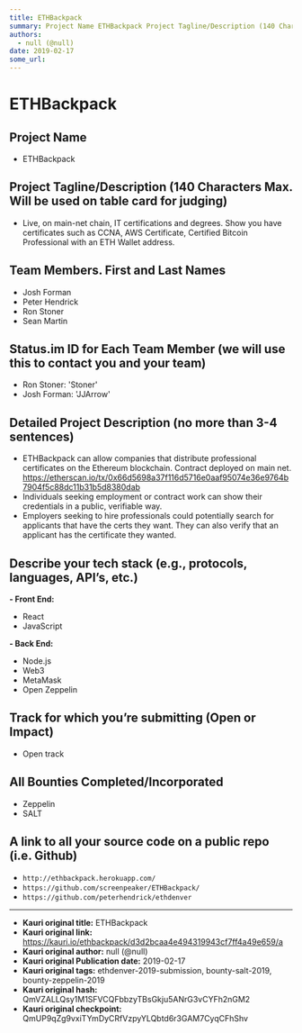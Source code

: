 ```yaml
---
title: ETHBackpack
summary: Project Name ETHBackpack Project Tagline/Description (140 Characters Max. Will be used on table card for judging) Live, on main-net chain, IT certifications and degrees. Show you have certificates such as CCNA, AWS Certificate, Certified Bitcoin Professional with an ETH Wallet address. Team Members. First and Last Names Josh Forman Peter Hendrick Ron Stoner Sean Martin Status.im ID for Each Team Member (we will use this to contact you and your team) Ron Stoner- Stoner Josh Forman- JJArrow Detail
authors:
  - null (@null)
date: 2019-02-17
some_url: 
---
```


# ETHBackpack


## Project Name

- ETHBackpack

## Project Tagline/Description (140 Characters Max. Will be used on table card for judging)

- Live, on main-net chain, IT certifications and degrees. Show you have certificates such as CCNA, AWS Certificate, Certified Bitcoin Professional with an ETH Wallet address. 

## Team Members. First and Last Names
- Josh Forman
- Peter Hendrick
- Ron Stoner
- Sean Martin

## Status.im ID for Each Team Member (we will use this to contact you and your team)
- Ron Stoner: 'Stoner'
- Josh Forman: 'JJArrow'

## Detailed Project Description (no more than 3-4 sentences)
- ETHBackpack can allow companies that distribute professional certificates on the Ethereum blockchain. Contract deployed on main net. https://etherscan.io/tx/0x66d5698a37f116d5716e0aaf95074e36e9764b7904f5c88dc11b31b5d8380dab 
- Individuals seeking employment or contract work can show their credentials in a public, verifiable way. 
- Employers seeking to hire professionals could potentially search for applicants that have the certs they want. They can also verify that an applicant has the certificate they wanted. 


## Describe your tech stack (e.g., protocols, languages, API’s, etc.)
**- Front End:**
-  React
- JavaScript 

**- Back End:**
- Node.js
- Web3
- MetaMask 
- Open Zeppelin 

## Track for which you’re submitting (Open or Impact)
  - Open track

## All Bounties Completed/Incorporated
- Zeppelin
- SALT
 

## A link to all your source code on a public repo (i.e. Github)
- `http://ethbackpack.herokuapp.com/`
- `https://github.com/screenpeaker/ETHBackpack/`
- `https://github.com/peterhendrick/ethdenver`







---

- **Kauri original title:** ETHBackpack
- **Kauri original link:** https://kauri.io/ethbackpack/d3d2bcaa4e494319943cf7ff4a49e659/a
- **Kauri original author:** null (@null)
- **Kauri original Publication date:** 2019-02-17
- **Kauri original tags:** ethdenver-2019-submission, bounty-salt-2019, bounty-zeppelin-2019
- **Kauri original hash:** QmVZALLQsy1M1SFVCQFbbzyTBsGkju5ANrG3vCYFh2nGM2
- **Kauri original checkpoint:** QmUP9qZg9vxiTYmDyCRfVzpyYLQbtd6r3GAM7CyqCFhShv



